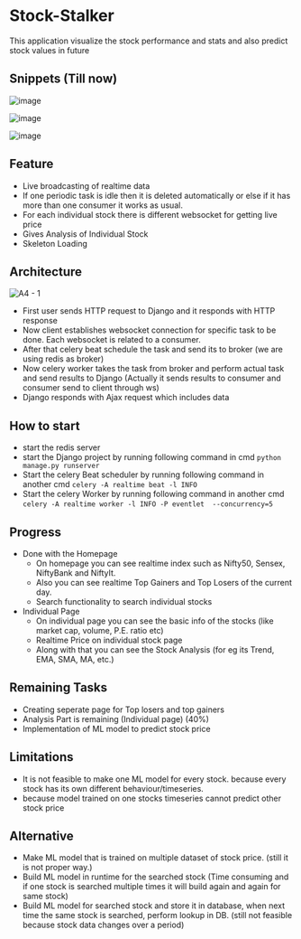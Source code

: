 # Stock-Stalker

This application visualize the stock performance and stats and also predict stock values in future

## Snippets (Till now)

![image](https://github.com/yashbrid03/Stock-Stalker/assets/65955929/052e423b-7029-4756-8809-74e3d46b644e)

![image](https://github.com/yashbrid03/Stock-Stalker/assets/65955929/44a3d9d7-6345-4fbb-a0d4-4ed3ba9622e6)

![image](https://github.com/yashbrid03/Stock-Stalker/assets/65955929/0e444c0e-34b2-4125-9d12-d253b20b649d)

## Feature

- Live broadcasting of realtime data
- If one periodic task is idle then it is deleted automatically or else if it has more than one consumer it works as usual.
- For each individual stock there is different websocket for getting live price
- Gives Analysis of Individual Stock
- Skeleton Loading

## Architecture

![A4 - 1](https://github.com/yashbrid03/Stock-Stalker/assets/65955929/2fbde452-4fd2-4d07-8c54-9af792478ede)

- First user sends HTTP request to Django and it responds with HTTP response
- Now client establishes websocket connection for specific task to be done. Each websocket is related to a consumer.
- After that celery beat schedule the task and send its to broker (we are using redis as broker)
- Now celery worker takes the task from broker and perform actual task and send results to Django (Actually it sends results to consumer and consumer send to client through ws)
- Django responds with Ajax request which includes data

## How to start

- start the redis server
- start the Django project by running following command in cmd `python manage.py runserver`
- Start the celery Beat scheduler by running following command in another cmd `celery -A realtime beat -l INFO`
- Start the celery Worker by running following command in another cmd `celery -A realtime worker -l INFO -P eventlet  --concurrency=5`

## Progress

- Done with the Homepage
  - On homepage you can see realtime index such as Nifty50, Sensex, NiftyBank and NiftyIt.
  - Also you can see realtime Top Gainers and Top Losers of the current day.
  - Search functionality to search individual stocks
- Individual Page
  - On individual page you can see the basic info of the stocks (like market cap, volume, P.E. ratio etc)
  - Realtime Price on individual stock page
  - Along with that you can see the Stock Analysis (for eg its Trend, EMA, SMA, MA, etc.)

## Remaining Tasks

- Creating seperate page for Top losers and top gainers
- Analysis Part is remaining (Individual page) (40%)
- Implementation of ML model to predict stock price

## Limitations

- It is not feasible to make one ML model for every stock. because every stock has its own different behaviour/timeseries.
- because model trained on one stocks timeseries cannot predict other stock price

## Alternative

- Make ML model that is trained on multiple dataset of stock price. (still it is not proper way.)
- Build ML model in runtime for the searched stock (Time consuming and if one stock is searched multiple times it will build again and again for same stock)
- Build ML model for searched stock and store it in database, when next time the same stock is searched, perform lookup in DB. (still not feasible because stock data changes over a period)
